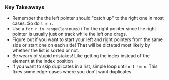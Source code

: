 ### Key Takeaways

- Remember the the left pointer should "catch up" to the right one in most cases. So do `l = r`.
- Use a `for r in range(len(nums))` for the right pointer since the right pointer is usually just on track while the left one drags.
- Figure out if you want to start your left and right pointers from the same side or start one on each side! That will be dictated most likely by whether the list is sorted or not.
- Be weary of stupid mistakes! Like getting the index instead of the element at the index position
- If you want to skip duplicates in a list, simple loop until `n-1 != n`. This fixes some edge-cases where you don't want duplicates.
